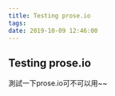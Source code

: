 ```yaml
---
title: Testing prose.io
tags: 
date: 2019-10-09 12:46:00
---
```


## Testing prose.io
測試一下prose.io可不可以用~~
